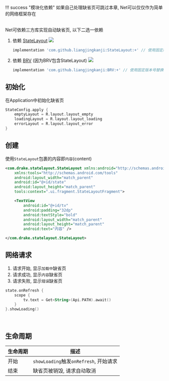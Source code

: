!!! success "模块化依赖"
    如果自己处理缺省页可跳过本章, Net可以仅仅作为简单的网络框架存在

<br>
Net可依赖三方库实现自动缺省页, 以下二选一依赖

1. 依赖 [StateLayout](https://github.com/liangjingkanji/StateLayout) <a href="https://jitpack.io/#liangjingkanji/StateLayout"><img src="https://jitpack.io/v/liangjingkanji/StateLayout.svg"/></a><br>
    ```groovy
    implementation 'com.github.liangjingkanji:StateLayout:+' // 使用固定版本号替换+符号
    ```
1. 依赖 [BRV](https://github.com/liangjingkanji/BRV) (因为BRV包含StateLayout) <a href="https://jitpack.io/#liangjingkanji/BRV"><img src="https://jitpack.io/v/liangjingkanji/BRV.svg"/></a><br>
    ```groovy
    implementation 'com.github.liangjingkanji:BRV:+' // 使用固定版本号替换+符号
    ```

## 初始化
在Application中初始化缺省页

````kotlin
StateConfig.apply {
    emptyLayout = R.layout.layout_empty
    loadingLayout = R.layout.layout_loading
    errorLayout = R.layout.layout_error
}
````

## 创建

使用`StateLayout`包裹的内容即`内容`(content)

```xml
<com.drake.statelayout.StateLayout xmlns:android="http://schemas.android.com/apk/res/android"
    xmlns:tools="http://schemas.android.com/tools"
    android:layout_width="match_parent"
    android:id="@+id/state"
    android:layout_height="match_parent"
    tools:context=".ui.fragment.StateLayoutFragment">

    <TextView
        android:id="@+id/tv"
        android:padding="32dp"
        android:textStyle="bold"
        android:layout_width="match_parent"
        android:layout_height="match_parent"
        android:text="内容" />

</com.drake.statelayout.StateLayout>
```

## 网络请求

1. 请求开始, 显示`加载中`缺省页
2. 请求成功, 显示`内容`缺省页
3. 请求失败,  显示`错误`缺省页

```kotlin hl_lines="2"
state.onRefresh {
    scope {
        tv.text = Get<String>(Api.PATH).await()
    }
}.showLoading()
```
<br>


## 生命周期

| 生命周期 | 描述                                           |
| -------- | ---------------------------------------------- |
| 开始     | `showLoading`触发`onRefresh`, 开始请求 |
| 结束     | 缺省页被销毁, 请求自动取消                 |